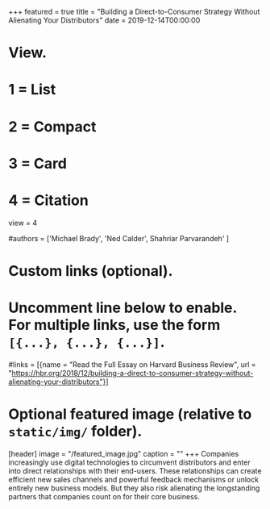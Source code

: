 +++
featured = true
title = "Building a Direct-to-Consumer Strategy Without Alienating Your Distributors"
date = 2019-12-14T00:00:00
# View.
#   1 = List
#   2 = Compact
#   3 = Card
#   4 = Citation
view = 4

#authors = ['Michael Brady', 'Ned Calder', Shahriar Parvarandeh' ]
# Custom links (optional).
#   Uncomment line below to enable. For multiple links, use the form `[{...}, {...}, {...}]`.
#links = [{name = "Read the Full Essay on Harvard Business Review", url = "https://hbr.org/2018/12/building-a-direct-to-consumer-strategy-without-alienating-your-distributors"}]

# Optional featured image (relative to `static/img/` folder).
[header]
image = "/featured_image.jpg"
caption = ""
+++
Companies increasingly use digital technologies to circumvent distributors and enter into direct relationships with their end-users. These relationships can create efficient new sales channels and powerful feedback mechanisms or unlock entirely new business models. But they also risk alienating the longstanding partners that companies count on for their core business.
